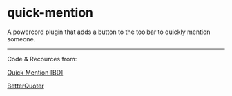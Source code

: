 # quick-mention
A powercord plugin that adds a button to the toolbar to quickly mention someone.

---
Code & Recources from:

[Quick Mention [BD]](https://github.com/mwittrien/BetterDiscordAddons/tree/master/Plugins/QuickMention)

[BetterQuoter](https://github.com/Strencher/better-quoter)
